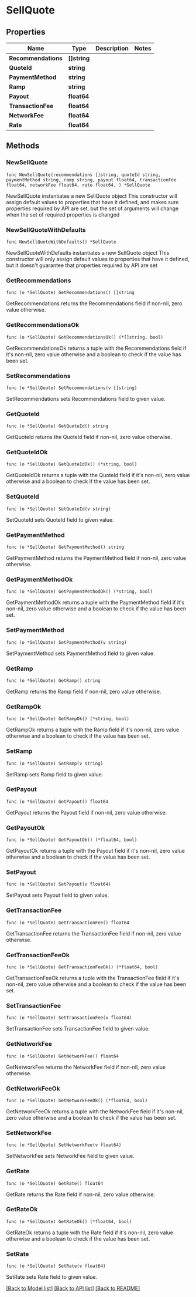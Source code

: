 # SellQuote

## Properties

Name | Type | Description | Notes
------------ | ------------- | ------------- | -------------
**Recommendations** | **[]string** |  | 
**QuoteId** | **string** |  | 
**PaymentMethod** | **string** |  | 
**Ramp** | **string** |  | 
**Payout** | **float64** |  | 
**TransactionFee** | **float64** |  | 
**NetworkFee** | **float64** |  | 
**Rate** | **float64** |  | 

## Methods

### NewSellQuote

`func NewSellQuote(recommendations []string, quoteId string, paymentMethod string, ramp string, payout float64, transactionFee float64, networkFee float64, rate float64, ) *SellQuote`

NewSellQuote instantiates a new SellQuote object
This constructor will assign default values to properties that have it defined,
and makes sure properties required by API are set, but the set of arguments
will change when the set of required properties is changed

### NewSellQuoteWithDefaults

`func NewSellQuoteWithDefaults() *SellQuote`

NewSellQuoteWithDefaults instantiates a new SellQuote object
This constructor will only assign default values to properties that have it defined,
but it doesn't guarantee that properties required by API are set

### GetRecommendations

`func (o *SellQuote) GetRecommendations() []string`

GetRecommendations returns the Recommendations field if non-nil, zero value otherwise.

### GetRecommendationsOk

`func (o *SellQuote) GetRecommendationsOk() (*[]string, bool)`

GetRecommendationsOk returns a tuple with the Recommendations field if it's non-nil, zero value otherwise
and a boolean to check if the value has been set.

### SetRecommendations

`func (o *SellQuote) SetRecommendations(v []string)`

SetRecommendations sets Recommendations field to given value.


### GetQuoteId

`func (o *SellQuote) GetQuoteId() string`

GetQuoteId returns the QuoteId field if non-nil, zero value otherwise.

### GetQuoteIdOk

`func (o *SellQuote) GetQuoteIdOk() (*string, bool)`

GetQuoteIdOk returns a tuple with the QuoteId field if it's non-nil, zero value otherwise
and a boolean to check if the value has been set.

### SetQuoteId

`func (o *SellQuote) SetQuoteId(v string)`

SetQuoteId sets QuoteId field to given value.


### GetPaymentMethod

`func (o *SellQuote) GetPaymentMethod() string`

GetPaymentMethod returns the PaymentMethod field if non-nil, zero value otherwise.

### GetPaymentMethodOk

`func (o *SellQuote) GetPaymentMethodOk() (*string, bool)`

GetPaymentMethodOk returns a tuple with the PaymentMethod field if it's non-nil, zero value otherwise
and a boolean to check if the value has been set.

### SetPaymentMethod

`func (o *SellQuote) SetPaymentMethod(v string)`

SetPaymentMethod sets PaymentMethod field to given value.


### GetRamp

`func (o *SellQuote) GetRamp() string`

GetRamp returns the Ramp field if non-nil, zero value otherwise.

### GetRampOk

`func (o *SellQuote) GetRampOk() (*string, bool)`

GetRampOk returns a tuple with the Ramp field if it's non-nil, zero value otherwise
and a boolean to check if the value has been set.

### SetRamp

`func (o *SellQuote) SetRamp(v string)`

SetRamp sets Ramp field to given value.


### GetPayout

`func (o *SellQuote) GetPayout() float64`

GetPayout returns the Payout field if non-nil, zero value otherwise.

### GetPayoutOk

`func (o *SellQuote) GetPayoutOk() (*float64, bool)`

GetPayoutOk returns a tuple with the Payout field if it's non-nil, zero value otherwise
and a boolean to check if the value has been set.

### SetPayout

`func (o *SellQuote) SetPayout(v float64)`

SetPayout sets Payout field to given value.


### GetTransactionFee

`func (o *SellQuote) GetTransactionFee() float64`

GetTransactionFee returns the TransactionFee field if non-nil, zero value otherwise.

### GetTransactionFeeOk

`func (o *SellQuote) GetTransactionFeeOk() (*float64, bool)`

GetTransactionFeeOk returns a tuple with the TransactionFee field if it's non-nil, zero value otherwise
and a boolean to check if the value has been set.

### SetTransactionFee

`func (o *SellQuote) SetTransactionFee(v float64)`

SetTransactionFee sets TransactionFee field to given value.


### GetNetworkFee

`func (o *SellQuote) GetNetworkFee() float64`

GetNetworkFee returns the NetworkFee field if non-nil, zero value otherwise.

### GetNetworkFeeOk

`func (o *SellQuote) GetNetworkFeeOk() (*float64, bool)`

GetNetworkFeeOk returns a tuple with the NetworkFee field if it's non-nil, zero value otherwise
and a boolean to check if the value has been set.

### SetNetworkFee

`func (o *SellQuote) SetNetworkFee(v float64)`

SetNetworkFee sets NetworkFee field to given value.


### GetRate

`func (o *SellQuote) GetRate() float64`

GetRate returns the Rate field if non-nil, zero value otherwise.

### GetRateOk

`func (o *SellQuote) GetRateOk() (*float64, bool)`

GetRateOk returns a tuple with the Rate field if it's non-nil, zero value otherwise
and a boolean to check if the value has been set.

### SetRate

`func (o *SellQuote) SetRate(v float64)`

SetRate sets Rate field to given value.



[[Back to Model list]](../README.md#documentation-for-models) [[Back to API list]](../README.md#documentation-for-api-endpoints) [[Back to README]](../README.md)


